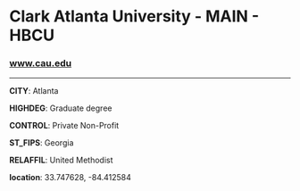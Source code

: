 # Clark Atlanta University - MAIN - HBCU
### www.cau.edu
---
**CITY**: Atlanta

**HIGHDEG**: Graduate degree

**CONTROL**: Private Non-Profit

**ST_FIPS**: Georgia

**RELAFFIL**: United Methodist

**location**: 33.747628, -84.412584